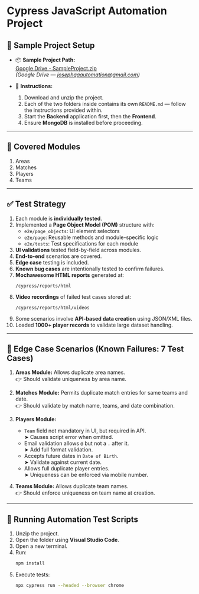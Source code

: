 
# Cypress JavaScript Automation Project

## 📁 Sample Project Setup

- 📦 **Sample Project Path:**  
  [Google Drive - SampleProject.zip](https://drive.google.com/file/d/1R4UUOLo7gGB7MhZHLLJyjNiztIkcSNDl/view?usp=drive_link)  
  *(Google Drive — josephqaautomation@gmail.com)*

- 📂 **Instructions:**
  1. Download and unzip the project.
  2. Each of the two folders inside contains its own `README.md` — follow the instructions provided within.
  3. Start the **Backend** application first, then the **Frontend**.
  4. Ensure **MongoDB** is installed before proceeding.

---

## 🧩 Covered Modules

1. Areas  
2. Matches  
3. Players  
4. Teams

---

## ✅ Test Strategy

1. Each module is **individually tested**.
2. Implemented a **Page Object Model (POM)** structure with:
   - `e2e/page_objects`: UI element selectors
   - `e2e/page`: Reusable methods and module-specific logic
   - `e2e/tests`: Test specifications for each module
3. **UI validations** tested field-by-field across modules.
4. **End-to-end** scenarios are covered.
5. **Edge case** testing is included.
6. **Known bug cases** are intentionally tested to confirm failures.
7. **Mochawesome HTML reports** generated at:
   ```
   /cypress/reports/html
   ```
8. **Video recordings** of failed test cases stored at:
   ```
   /cypress/reports/html/videos
   ```
9. Some scenarios involve **API-based data creation** using JSON/XML files.
10. Loaded **1000+ player records** to validate large dataset handling.

---

## 🧪 Edge Case Scenarios (Known Failures: 7 Test Cases)

1. **Areas Module:** Allows duplicate area names.  
   👉 Should validate uniqueness by area name.

2. **Matches Module:** Permits duplicate match entries for same teams and date.  
   👉 Should validate by match name, teams, and date combination.

3. **Players Module:** 
   - `Team` field not mandatory in UI, but required in API.  
     ➤ Causes script error when omitted.
   - Email validation allows `@` but not a `.` after it.  
     ➤ Add full format validation.
   - Accepts future dates in `Date of Birth`.  
     ➤ Validate against current date.
   - Allows full duplicate player entries.  
     ➤ Uniqueness can be enforced via mobile number.

4. **Teams Module:** Allows duplicate team names.  
   👉 Should enforce uniqueness on team name at creation.

---

## 🚀 Running Automation Test Scripts

1. Unzip the project.
2. Open the folder using **Visual Studio Code**.
3. Open a new terminal.
4. Run:
   ```bash
   npm install
   ```
5. Execute tests:
   ```bash
   npx cypress run --headed --browser chrome
   ```